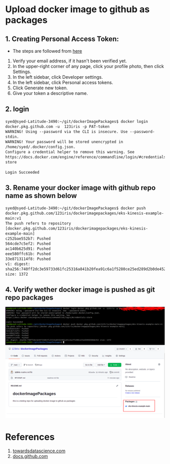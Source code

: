 # Upload docker image to github as packages

## 1. Creating Personal Access Token:

* The steps are followed from [here](https://docs.github.com/en/github/authenticating-to-github/keeping-your-account-and-data-secure/creating-a-personal-access-token)

1. Verify your email address, if it hasn't been verified yet.
2. In the upper-right corner of any page, click your profile photo, then click Settings.
3. In the left sidebar, click Developer settings.
4. In the left sidebar, click Personal access tokens.
5. Click Generate new token.
6. Give your token a descriptive name.


## 2. login

```
syed@syed-Latitude-3490:~/git/dockerImagePackages$ docker login docker.pkg.github.com -u  123iris -p PAT-token
WARNING! Using --password via the CLI is insecure. Use --password-stdin.
WARNING! Your password will be stored unencrypted in /home/syed/.docker/config.json.
Configure a credential helper to remove this warning. See
https://docs.docker.com/engine/reference/commandline/login/#credentials-store

Login Succeeded

```

## 3. Rename your docker image with github repo name as shown below

```
syed@syed-Latitude-3490:~/git/dockerImagePackages$ docker push docker.pkg.github.com/123iris/dockerimagepackages/eks-kinesis-example-main:v1
The push refers to repository [docker.pkg.github.com/123iris/dockerimagepackages/eks-kinesis-example-main]
c252bae552b7: Pushed 
564cde7c5ef2: Pushed 
ac140b625d91: Pushed 
eee580ffc61b: Pushed 
33e8713114f8: Pushed 
v1: digest: sha256:740ff2dc3e59733d61fc25316a841b20fea91c6a1f5280ce25ed289d2b0de452 size: 1372

```

## 4. Verify wether docker image is pushed as git repo packages

![dockerPushGithub.com.png](images/dockerPushGithub.com.png)
![dockerImageAsPackage.png](images/dockerImageAsPackage.png)


# References

1. [towardsdatascience.com](https://towardsdatascience.com/setting-up-github-package-registry-with-docker-and-golang-7a75a2533139)
1. [docs.github.com](https://docs.github.com/en/enterprise-server@3.0/packages/working-with-a-github-packages-registry/working-with-the-docker-registry)